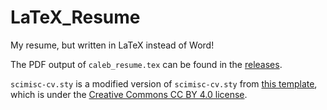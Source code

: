 # LaTeX_Resume

My resume, but written in LaTeX instead of Word!

The PDF output of `caleb_resume.tex` can be found in the [releases](https://github.com/chwerth/LaTeX_Resume/releases).

`scimisc-cv.sty` is a modified version of `scimisc-cv.sty` from [this template](https://www.overleaf.com/latex/templates/scismics-recommended-cv-template-for-biotech-and-pharma-jobs/hbnkjrjnnpjz), which is under the [Creative Commons CC BY 4.0 license](https://creativecommons.org/licenses/by/4.0/).
